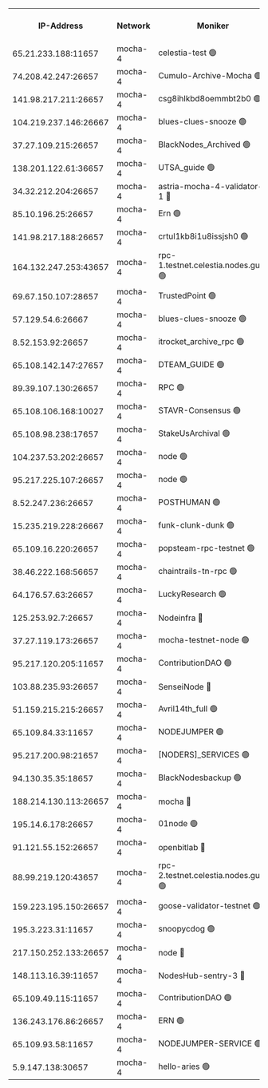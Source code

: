 


<table><tr><th>IP-Address</th><th>Network</th><th>Moniker</th><th>Latest Block Height</th><th>Earliest Block Height</th><th>Catching Up</th><th>Tx Index</th><th>Voting Power</th><th>Version</th><th>Scan Time</th></tr><tr><td>65.21.233.188:11657</td><td>mocha-4</td><td>celestia-test 🟢</td><td>4518088</td><td>0</td><td>False</td><td>on</td><td>0</td><td>3.3.0-mocha</td><td>2025-02-04T15:05:22.597619844UTC</td></tr><tr><td>74.208.42.247:26657</td><td>mocha-4</td><td>Cumulo-Archive-Mocha 🟢</td><td>4518056</td><td>1</td><td>False</td><td>on</td><td>0</td><td>3.3.0-mocha</td><td>2025-02-04T15:02:40.352051838UTC</td></tr><tr><td>141.98.217.211:26657</td><td>mocha-4</td><td>csg8ihlkbd8oemmbt2b0 🟢</td><td>4518057</td><td>1</td><td>False</td><td>on</td><td>0</td><td>3.3.0-mocha</td><td>2025-02-04T15:02:47.255157956UTC</td></tr><tr><td>104.219.237.146:26667</td><td>mocha-4</td><td>blues-clues-snooze 🟢</td><td>4518057</td><td>1</td><td>False</td><td>off</td><td>0</td><td>3.2.0-mocha</td><td>2025-02-04T15:02:47.963560043UTC</td></tr><tr><td>37.27.109.215:26657</td><td>mocha-4</td><td>BlackNodes_Archived 🟢</td><td>4518059</td><td>1</td><td>False</td><td>off</td><td>0</td><td>3.3.0-mocha</td><td>2025-02-04T15:02:54.470921976UTC</td></tr><tr><td>138.201.122.61:36657</td><td>mocha-4</td><td>UTSA_guide 🟢</td><td>4518059</td><td>1</td><td>False</td><td>on</td><td>0</td><td>3.3.0-mocha</td><td>2025-02-04T15:02:56.864901801UTC</td></tr><tr><td>34.32.212.204:26657</td><td>mocha-4</td><td>astria-mocha-4-validator-1 🔴</td><td>4518059</td><td>1</td><td>False</td><td>on</td><td>10509044</td><td>3.3.0-mocha</td><td>2025-02-04T15:02:57.170477176UTC</td></tr><tr><td>85.10.196.25:26657</td><td>mocha-4</td><td>Ern 🟢</td><td>4518061</td><td>1</td><td>False</td><td>off</td><td>0</td><td>3.3.0-mocha</td><td>2025-02-04T15:03:05.613391365UTC</td></tr><tr><td>141.98.217.188:26657</td><td>mocha-4</td><td>crtul1kb8i1u8issjsh0 🟢</td><td>4518064</td><td>1</td><td>False</td><td>on</td><td>0</td><td>3.3.0-mocha</td><td>2025-02-04T15:03:18.616904264UTC</td></tr><tr><td>164.132.247.253:43657</td><td>mocha-4</td><td>rpc-1.testnet.celestia.nodes.guru 🟢</td><td>4518070</td><td>1</td><td>False</td><td>on</td><td>0</td><td>3.3.0-mocha</td><td>2025-02-04T15:03:53.169479838UTC</td></tr><tr><td>69.67.150.107:28657</td><td>mocha-4</td><td>TrustedPoint 🟢</td><td>4518075</td><td>1</td><td>False</td><td>on</td><td>0</td><td>3.3.0-mocha</td><td>2025-02-04T15:04:16.768487761UTC</td></tr><tr><td>57.129.54.6:26667</td><td>mocha-4</td><td>blues-clues-snooze 🟢</td><td>4518076</td><td>1</td><td>False</td><td>off</td><td>0</td><td>3.2.0-mocha</td><td>2025-02-04T15:04:21.540326075UTC</td></tr><tr><td>8.52.153.92:26657</td><td>mocha-4</td><td>itrocket_archive_rpc 🟢</td><td>4518080</td><td>1</td><td>False</td><td>on</td><td>0</td><td>3.3.0-mocha</td><td>2025-02-04T15:04:42.213549772UTC</td></tr><tr><td>65.108.142.147:27657</td><td>mocha-4</td><td>DTEAM_GUIDE 🟢</td><td>4518083</td><td>1</td><td>False</td><td>on</td><td>0</td><td>3.3.0-mocha</td><td>2025-02-04T15:04:57.684987591UTC</td></tr><tr><td>89.39.107.130:26657</td><td>mocha-4</td><td>RPC 🟢</td><td>4518083</td><td>1</td><td>False</td><td>on</td><td>0</td><td>3.3.0-mocha</td><td>2025-02-04T15:04:58.039011984UTC</td></tr><tr><td>65.108.106.168:10027</td><td>mocha-4</td><td>STAVR-Consensus 🟢</td><td>4518088</td><td>1</td><td>False</td><td>on</td><td>0</td><td>3.3.0-mocha</td><td>2025-02-04T15:05:19.817882242UTC</td></tr><tr><td>65.108.98.238:17657</td><td>mocha-4</td><td>StakeUsArchival 🟢</td><td>4518088</td><td>1</td><td>False</td><td>off</td><td>0</td><td>3.3.0-mocha</td><td>2025-02-04T15:05:23.350393988UTC</td></tr><tr><td>104.237.53.202:26657</td><td>mocha-4</td><td>node 🟢</td><td>4518089</td><td>1</td><td>False</td><td>on</td><td>0</td><td>3.0.0-mocha</td><td>2025-02-04T15:05:24.678357382UTC</td></tr><tr><td>95.217.225.107:26657</td><td>mocha-4</td><td>node 🟢</td><td>4518089</td><td>1</td><td>False</td><td>on</td><td>0</td><td>3.3.0-mocha</td><td>2025-02-04T15:05:26.010429478UTC</td></tr><tr><td>8.52.247.236:26657</td><td>mocha-4</td><td>POSTHUMAN 🟢</td><td>4518090</td><td>1</td><td>False</td><td>on</td><td>0</td><td>3.3.0-mocha</td><td>2025-02-04T15:05:31.001606832UTC</td></tr><tr><td>15.235.219.228:26667</td><td>mocha-4</td><td>funk-clunk-dunk 🟢</td><td>4518091</td><td>1</td><td>False</td><td>off</td><td>0</td><td>3.2.0-mocha</td><td>2025-02-04T15:05:38.340761435UTC</td></tr><tr><td>65.109.16.220:26657</td><td>mocha-4</td><td>popsteam-rpc-testnet 🟢</td><td>4518092</td><td>1</td><td>False</td><td>on</td><td>0</td><td>3.3.0-mocha</td><td>2025-02-04T15:05:43.391188377UTC</td></tr><tr><td>38.46.222.168:56657</td><td>mocha-4</td><td>chaintrails-tn-rpc 🟢</td><td>4518099</td><td>1</td><td>False</td><td>on</td><td>0</td><td>3.3.0-mocha</td><td>2025-02-04T15:06:18.533920985UTC</td></tr><tr><td>64.176.57.63:26657</td><td>mocha-4</td><td>LuckyResearch 🟢</td><td>4518065</td><td>1582001</td><td>False</td><td>off</td><td>0</td><td>3.3.0-mocha</td><td>2025-02-04T15:03:25.834510640UTC</td></tr><tr><td>125.253.92.7:26657</td><td>mocha-4</td><td>Nodeinfra 🔴</td><td>4518065</td><td>2070001</td><td>False</td><td>on</td><td>500001</td><td>3.2.0</td><td>2025-02-04T15:03:24.583256407UTC</td></tr><tr><td>37.27.119.173:26657</td><td>mocha-4</td><td>mocha-testnet-node 🟢</td><td>4518088</td><td>2631379</td><td>False</td><td>on</td><td>0</td><td>3.3.0-mocha</td><td>2025-02-04T15:05:19.456839874UTC</td></tr><tr><td>95.217.120.205:11657</td><td>mocha-4</td><td>ContributionDAO 🟢</td><td>4518089</td><td>2723055</td><td>False</td><td>on</td><td>0</td><td>3.3.0-mocha</td><td>2025-02-04T15:05:25.141286532UTC</td></tr><tr><td>103.88.235.93:26657</td><td>mocha-4</td><td>SenseiNode 🔴</td><td>4518076</td><td>2968001</td><td>False</td><td>off</td><td>100007</td><td>3.3.0-mocha</td><td>2025-02-04T15:04:22.659527464UTC</td></tr><tr><td>51.159.215.215:26657</td><td>mocha-4</td><td>Avril14th_full 🟢</td><td>4518081</td><td>3022001</td><td>False</td><td>on</td><td>0</td><td>3.3.0-mocha</td><td>2025-02-04T15:04:49.101714092UTC</td></tr><tr><td>65.109.84.33:11657</td><td>mocha-4</td><td>NODEJUMPER 🟢</td><td>4518089</td><td>3214501</td><td>False</td><td>off</td><td>0</td><td>3.0.0-mocha</td><td>2025-02-04T15:05:25.613310632UTC</td></tr><tr><td>95.217.200.98:21657</td><td>mocha-4</td><td>[NODERS]_SERVICES 🟢</td><td>4518057</td><td>3453468</td><td>False</td><td>on</td><td>0</td><td>3.2.0-mocha</td><td>2025-02-04T15:02:46.856877425UTC</td></tr><tr><td>94.130.35.35:18657</td><td>mocha-4</td><td>BlackNodesbackup 🟢</td><td>4518101</td><td>3858501</td><td>False</td><td>on</td><td>0</td><td>3.0.0-mocha</td><td>2025-02-04T15:06:23.527601767UTC</td></tr><tr><td>188.214.130.113:26657</td><td>mocha-4</td><td>mocha 🔴</td><td>4518064</td><td>4163991</td><td>False</td><td>off</td><td>100001</td><td>3.3.0-mocha</td><td>2025-02-04T15:03:23.097057645UTC</td></tr><tr><td>195.14.6.178:26657</td><td>mocha-4</td><td>01node 🟢</td><td>4518081</td><td>4176001</td><td>False</td><td>on</td><td>0</td><td>3.3.0-mocha</td><td>2025-02-04T15:04:44.672518806UTC</td></tr><tr><td>91.121.55.152:26657</td><td>mocha-4</td><td>openbitlab 🔴</td><td>4518062</td><td>4177001</td><td>False</td><td>off</td><td>501058</td><td>3.1.1</td><td>2025-02-04T15:03:12.072814928UTC</td></tr><tr><td>88.99.219.120:43657</td><td>mocha-4</td><td>rpc-2.testnet.celestia.nodes.guru 🟢</td><td>4518087</td><td>4178037</td><td>False</td><td>on</td><td>0</td><td>3.3.0-mocha</td><td>2025-02-04T15:05:17.042495046UTC</td></tr><tr><td>159.223.195.150:26657</td><td>mocha-4</td><td>goose-validator-testnet 🟢</td><td>4518093</td><td>4180501</td><td>False</td><td>on</td><td>0</td><td>3.3.0-mocha</td><td>2025-02-04T15:05:46.625123346UTC</td></tr><tr><td>195.3.223.31:11657</td><td>mocha-4</td><td>snoopycdog 🟢</td><td>4518094</td><td>4208501</td><td>False</td><td>off</td><td>0</td><td>3.3.0-mocha</td><td>2025-02-04T15:05:51.144551146UTC</td></tr><tr><td>217.150.252.133:26657</td><td>mocha-4</td><td>node 🔴</td><td>4518084</td><td>4244833</td><td>False</td><td>off</td><td>100005</td><td>3.2.0</td><td>2025-02-04T15:05:00.421092057UTC</td></tr><tr><td>148.113.16.39:11657</td><td>mocha-4</td><td>NodesHub-sentry-3 🔴</td><td>4518077</td><td>4397143</td><td>False</td><td>on</td><td>107152</td><td>3.3.0-mocha</td><td>2025-02-04T15:04:25.192559666UTC</td></tr><tr><td>65.109.49.115:11657</td><td>mocha-4</td><td>ContributionDAO 🟢</td><td>4518075</td><td>4510160</td><td>False</td><td>off</td><td>0</td><td>3.3.0-mocha</td><td>2025-02-04T15:04:17.122689524UTC</td></tr><tr><td>136.243.176.86:26657</td><td>mocha-4</td><td>ERN 🟢</td><td>4518088</td><td>4513501</td><td>False</td><td>off</td><td>0</td><td>3.3.0-mocha</td><td>2025-02-04T15:05:23.703230967UTC</td></tr><tr><td>65.109.93.58:11657</td><td>mocha-4</td><td>NODEJUMPER-SERVICE 🟢</td><td>4518100</td><td>4514501</td><td>False</td><td>off</td><td>0</td><td>3.0.0-mocha</td><td>2025-02-04T15:06:23.225266956UTC</td></tr><tr><td>5.9.147.138:30657</td><td>mocha-4</td><td>hello-aries 🟢</td><td>4518072</td><td>4516501</td><td>False</td><td>off</td><td>0</td><td>3.2.0</td><td>2025-02-04T15:04:03.702595305UTC</td></tr></table>